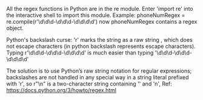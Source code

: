 All the regex functions in Python are in the re module. Enter 'import re' into the interactive shell to import this module.
Example:
phoneNumRegex = re.compile(r'\d\d\d-\d\d\d-\d\d\d\d')
now phoneNumRegex contains a regex object.

Python's backslash curse:
'r' marks the string as a raw string , which does not escape characters (in python backslash represents escape characters).
Typing r'\d\d\d-\d\d\d-\d\d\d\d' is much easier than typing
'\\d\\d\\d-\\d\\d\\d-\\d\\d\\d\\d'

The solution is to use Python’s raw string notation for regular expressions; backslashes are not handled in any special way in a string literal prefixed with 'r', so r"\n" is a two-character string containing '\' and 'n',
Ref: https://docs.python.org/3/howto/regex.html
